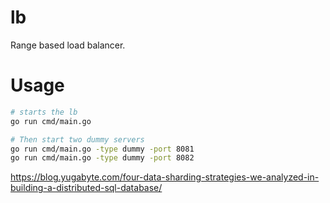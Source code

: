 # lb

Range based load balancer.

# Usage

```bash
# starts the lb
go run cmd/main.go

# Then start two dummy servers
go run cmd/main.go -type dummy -port 8081
go run cmd/main.go -type dummy -port 8082
```


https://blog.yugabyte.com/four-data-sharding-strategies-we-analyzed-in-building-a-distributed-sql-database/